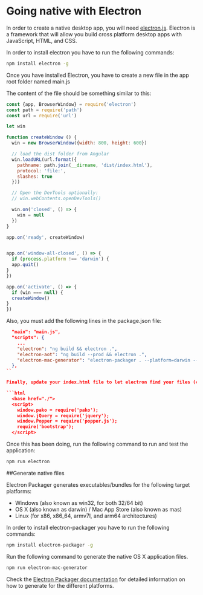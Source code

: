 # Going native with Electron

In order to create a native desktop app, you will need [electron.js][electron]. Electron is a framework that will allow you build cross platform desktop apps with JavaScript, HTML, and CSS.

In order to install electron you have to run the following commands:

```bash
npm install electron -g
```

Once you have installed Electron, you have to create a new file in the app root folder named main.js

The content of the file should be something similar to this:

```javascript
const {app, BrowserWindow} = require('electron')
const path = require('path')
const url = require('url')

let win

function createWindow () {
  win = new BrowserWindow({width: 800, height: 600})

  // load the dist folder from Angular
  win.loadURL(url.format({
    pathname: path.join(__dirname, 'dist/index.html'),
    protocol: 'file:',
    slashes: true
  }))

  // Open the DevTools optionally:
  // win.webContents.openDevTools()

  win.on('closed', () => {
    win = null
  })
}

app.on('ready', createWindow)


app.on('window-all-closed', () => {
  if (process.platform !== 'darwin') {
  app.quit()
}
})

app.on('activate', () => {
  if (win === null) {
  createWindow()
}
})
```

Also, you must add the following lines in the package.json file:

```json
  "main": "main.js",
  "scripts": {
    ...
    "electron": "ng build && electron .",
    "electron-aot": "ng build --prod && electron .",
    "electron-mac-generator": "electron-packager . --platform=darwin --electron-version=1.6.2"
  },
``

Finally, update your index.html file to let electron find your files (change the base href) and add the required dependencies:

```html
  <base href="./">
  <script>
    window.pako = require('pako');
    window.jQuery = require('jquery');
    window.Popper = require('popper.js');
    require('bootstrap');
  </script>
```

Once this has been doing, run the following command to run and test the application:

```bash
npm run electron
```

##Generate native files

Electron Packager generates executables/bundles for the following target platforms:

- Windows (also known as win32, for both 32/64 bit)
- OS X (also known as darwin) / Mac App Store (also known as mas)
- Linux (for x86, x86_64, armv7l, and arm64 architectures)

In order to install electron-packager you have to run the following commands:

```bash
npm install electron-packager -g
```

Run the following command to generate the native OS X application files.

```bash
npm run electron-mac-generator
```

Check the [Electron Packager documentation](https://github.com/electron-userland/electron-packager) for detailed information on how to generate for the different platforms.

[electron]: https://electronjs.org/

